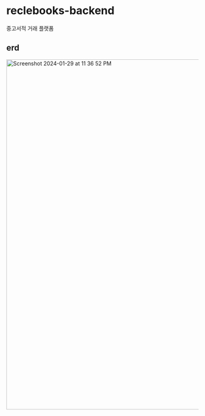 # reclebooks-backend

중고서적 거래 플랫폼 

## erd
<img width="917" alt="Screenshot 2024-01-29 at 11 36 52 PM" src="https://github.com/yeongsang2/reclebooks/assets/77261327/76370a35-26ae-4edb-8201-9e3fdf4e765e">
